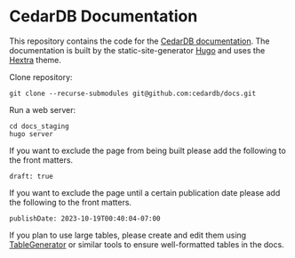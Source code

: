# CedarDB Documentation

This repository contains the code for the [CedarDB documentation](https://cedardb.com/docs).
The documentation is built by the static-site-generator [Hugo](https://gohugo.io/) and uses the [Hextra](https://imfing.github.io/hextra/docs/guide/) theme.

Clone repository:
```shell
git clone --recurse-submodules git@github.com:cedardb/docs.git
```

Run a web server:
```
cd docs_staging
hugo server
```

If you want to exclude the page from being built please add the following to the front matters.
```
draft: true
```

If you want to exclude the page until a certain publication date please add the following to the front matters.
```
publishDate: 2023-10-19T00:40:04-07:00
```

If you plan to use large tables, please create and edit them using [TableGenerator](https://www.tablesgenerator.com/markdown_tables) or similar tools to ensure well-formatted tables in the docs.
